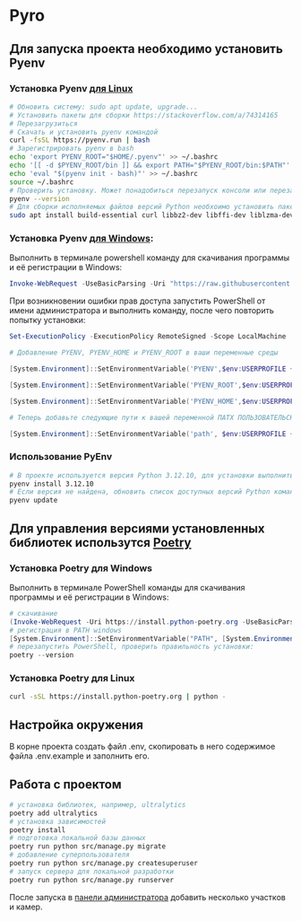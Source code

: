 # Pyro

## Для запуска проекта необходимо установить Pyenv

### Установка Pyenv [для Linux](https://github.com/pyenv/pyenv?tab=readme-ov-file#linuxunix)
```sh
# Обновить систему: sudo apt update, upgrade...
# Установить пакеты для сборки https://stackoverflow.com/a/74314165
# Перезагрузиться
# Скачать и установить pyenv командой
curl -fsSL https://pyenv.run | bash
# Зарегистрировать pyenv в bash
echo 'export PYENV_ROOT="$HOME/.pyenv"' >> ~/.bashrc
echo '[[ -d $PYENV_ROOT/bin ]] && export PATH="$PYENV_ROOT/bin:$PATH"' >> ~/.bashrc
echo 'eval "$(pyenv init - bash)"' >> ~/.bashrc
source ~/.bashrc
# Проверить установку. Может понадобиться перезапуск консоли или перезагрузка
pyenv --version
# Для сборки исполняемых файлов версий Python необхоимо установить пакеты
sudo apt install build-essential curl libbz2-dev libffi-dev liblzma-dev libncursesw5-dev libreadline-dev libsqlite3-dev libssl-dev libxml2-dev libxmlsec1-dev llvm make tk-dev wget xz-utils zlib1g-dev
```

### Установка Pyenv [для Windows](https://github.com/pyenv-win/pyenv-win/blob/master/docs/installation.md#installation):

Выполнить в терминале powershell команду для скачивания программы и её регистрации в Windows:
```PowerShell
Invoke-WebRequest -UseBasicParsing -Uri "https://raw.githubusercontent.com/pyenv-win/pyenv-win/master/pyenv-win/install-pyenv-win.ps1" -OutFile "./install-pyenv-win.ps1"; &"./install-pyenv-win.ps1"
```
При возникновении ошибки прав доступа запустить PowerShell от имени администратора и выполнить команду, после чего повторить попытку установки:
```PowerShell
Set-ExecutionPolicy -ExecutionPolicy RemoteSigned -Scope LocalMachine

# Добавление PYENV, PYENV_HOME и PYENV_ROOT в ваши переменные среды

[System.Environment]::SetEnvironmentVariable('PYENV',$env:USERPROFILE + "\.pyenv\pyenv-win\","User")

[System.Environment]::SetEnvironmentVariable('PYENV_ROOT',$env:USERPROFILE + "\.pyenv\pyenv-win\","User")

[System.Environment]::SetEnvironmentVariable('PYENV_HOME',$env:USERPROFILE + "\.pyenv\pyenv-win\","User")

# Теперь добавьте следующие пути к вашей переменной ПАТХ ПОЛЬЗОВАТЕЛЬСКОГО, чтобы получить доступ к команде pyenv

[System.Environment]::SetEnvironmentVariable('path', $env:USERPROFILE + "\.pyenv\pyenv-win\bin;" + $env:USERPROFILE + "\.pyenv\pyenv-win\shims;" + [System.Environment]::GetEnvironmentVariable('path', "User"),"User")
```
### Использование PyEnv

```sh
# В проекте используется версия Python 3.12.10, для установки выполнить команду
pyenv install 3.12.10
# Если версия не найдена, обновить список доступных версий Python командой
pyenv update
```

## Для управления версиями установленных библиотек использутся [Poetry](https://python-poetry.org/docs/#installing-with-the-official-installer)

### Установка Poetry для Windows
Выполнить в терминале PowerShell команды для скачивания программы и её регистрации в Windows:
```PowerShell
# скачивание
(Invoke-WebRequest -Uri https://install.python-poetry.org -UseBasicParsing).Content | python -
# регистрация в PATH windows
[System.Environment]::SetEnvironmentVariable("PATH", [System.Environment]::GetEnvironmentVariable("PATH", [System.EnvironmentVariableTarget]::User) + ";$env:APPDATA\Python\Scripts", [System.EnvironmentVariableTarget]::User)
# перезапустить PowerShell, проверить правильность установки:
poetry --version
```

### Установка Poetry для Linux 
```sh
curl -sSL https://install.python-poetry.org | python -
```
## Настройка окружения
В корне проекта создать файл .env, скопировать в него содержимое файла .env.example и заполнить его.

## Работа с проектом

```sh
# установка библиотек, например, ultralytics
poetry add ultralytics
# установка зависимостей
poetry install
# подготовка локальной базы данных
poetry run python src/manage.py migrate
# добавление суперпользователя
poetry run python src/manage.py createsuperuser
# запуск сервера для локальной разработки
poetry run python src/manage.py runserver
```
После запуска в [панели администратора](http://localhost:8000/admin)
добавить несколько участков и камер.
